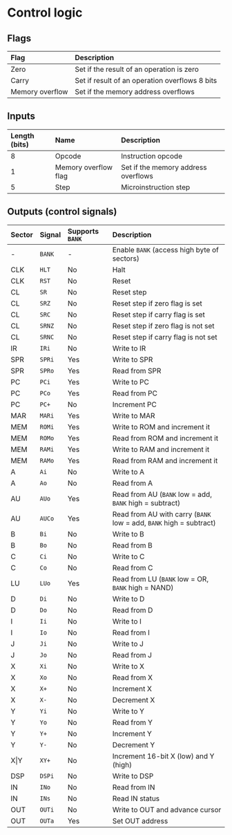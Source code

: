 # Control logic

## Flags

| Flag            | Description                                    |
| :-------------- | :--------------------------------------------- |
| Zero            | Set if the result of an operation is zero      |
| Carry           | Set if result of an operation overflows 8 bits |
| Memory overflow | Set if the memory address overflows            |

## Inputs
| Length (bits) | Name                 | Description                         |
| :------------ | :------------------- | :---------------------------------- |
| 8             | Opcode               | Instruction opcode                  |
| 1             | Memory overflow flag | Set if the memory address overflows |
| 5             | Step                 | Microinstruction step               |

## Outputs (control signals)
| Sector | Signal | Supports `BANK` | Description                                                        |
| :----- | :----- | :-------------- | :----------------------------------------------------------------- |
| -      | `BANK` | -               | Enable `BANK` (access high byte of sectors)                        |
| CLK    | `HLT`  | No              | Halt                                                               |
| CLK    | `RST`  | No              | Reset                                                              |
| CL     | `SR`   | No              | Reset step                                                         |
| CL     | `SRZ`  | No              | Reset step if zero flag is set                                     |
| CL     | `SRC`  | No              | Reset step if carry flag is set                                    |
| CL     | `SRNZ` | No              | Reset step if zero flag is not set                                 |
| CL     | `SRNC` | No              | Reset step if carry flag is not set                                |
| IR     | `IRi`  | No              | Write to IR                                                        |
| SPR    | `SPRi` | Yes             | Write to SPR                                                       |
| SPR    | `SPRo` | Yes             | Read from SPR                                                      |
| PC     | `PCi`  | Yes             | Write to PC                                                        |
| PC     | `PCo`  | Yes             | Read from PC                                                       |
| PC     | `PC+`  | No              | Increment PC                                                       |
| MAR    | `MARi` | Yes             | Write to MAR                                                       |
| MEM    | `ROMi` | Yes             | Write to ROM and increment it                                      |
| MEM    | `ROMo` | Yes             | Read from ROM and increment it                                     |
| MEM    | `RAMi` | Yes             | Write to RAM and increment it                                      |
| MEM    | `RAMo` | Yes             | Read from RAM and increment it                                     |
| A      | `Ai`   | No              | Write to A                                                         |
| A      | `Ao`   | No              | Read from A                                                        |
| AU     | `AUo`  | Yes             | Read from AU (`BANK` low = add, `BANK` high = subtract)            |
| AU     | `AUCo` | Yes             | Read from AU with carry (`BANK` low = add, `BANK` high = subtract) |
| B      | `Bi`   | No              | Write to B                                                         |
| B      | `Bo`   | No              | Read from B                                                        |
| C      | `Ci`   | No              | Write to C                                                         |
| C      | `Co`   | No              | Read from C                                                        |
| LU     | `LUo`  | Yes             | Read from LU (`BANK` low = OR, `BANK` high = NAND)                 |
| D      | `Di`   | No              | Write to D                                                         |
| D      | `Do`   | No              | Read from D                                                        |
| I      | `Ii`   | No              | Write to I                                                         |
| I      | `Io`   | No              | Read from I                                                        |
| J      | `Ji`   | No              | Write to J                                                         |
| J      | `Jo`   | No              | Read from J                                                        |
| X      | `Xi`   | No              | Write to X                                                         |
| X      | `Xo`   | No              | Read from X                                                        |
| X      | `X+`   | No              | Increment X                                                        |
| X      | `X-`   | No              | Decrement X                                                        |
| Y      | `Yi`   | No              | Write to Y                                                         |
| Y      | `Yo`   | No              | Read from Y                                                        |
| Y      | `Y+`   | No              | Increment Y                                                        |
| Y      | `Y-`   | No              | Decrement Y                                                        |
| X\|Y   | `XY+`  | No              | Increment 16-bit X (low) and Y (high)                              |
| DSP    | `DSPi` | No              | Write to DSP                                                       |
| IN     | `INo`  | No              | Read from IN                                                       |
| IN     | `INs`  | No              | Read IN status                                                     |
| OUT    | `OUTi` | No              | Write to OUT and advance cursor                                    |
| OUT    | `OUTa` | Yes             | Set OUT address                                                    |

